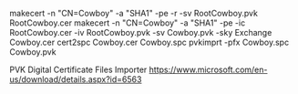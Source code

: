 makecert -n "CN=Cowboy" -a "SHA1" -pe -r -sv RootCowboy.pvk RootCowboy.cer
makecert -n "CN=Cowboy" -a "SHA1" -pe -ic RootCowboy.cer -iv RootCowboy.pvk -sv Cowboy.pvk -sky Exchange Cowboy.cer
cert2spc Cowboy.cer Cowboy.spc
pvkimprt -pfx Cowboy.spc Cowboy.pvk


PVK Digital Certificate Files Importer
https://www.microsoft.com/en-us/download/details.aspx?id=6563
